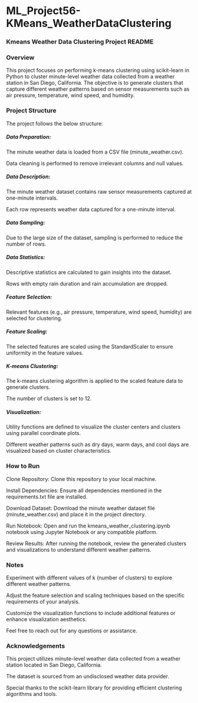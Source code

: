 # ML_Project56-KMeans_WeatherDataClustering

### Kmeans Weather Data Clustering Project README
### Overview
This project focuses on performing k-means clustering using scikit-learn in Python to cluster minute-level weather data collected from a weather station in San Diego, California. The objective is to generate clusters that capture different weather patterns based on sensor measurements such as air pressure, temperature, wind speed, and humidity.

### Project Structure
The project follows the below structure:
##### Data Preparation:
The minute weather data is loaded from a CSV file (minute_weather.csv).

Data cleaning is performed to remove irrelevant columns and null values.
##### Data Description:
The minute weather dataset contains raw sensor measurements captured at one-minute intervals.

Each row represents weather data captured for a one-minute interval.
##### Data Sampling:
Due to the large size of the dataset, sampling is performed to reduce the number of rows.

##### Data Statistics:
Descriptive statistics are calculated to gain insights into the dataset.

Rows with empty rain duration and rain accumulation are dropped.
##### Feature Selection:
Relevant features (e.g., air pressure, temperature, wind speed, humidity) are selected for clustering.

##### Feature Scaling:
The selected features are scaled using the StandardScaler to ensure uniformity in the feature values.

##### K-means Clustering:
The k-means clustering algorithm is applied to the scaled feature data to generate clusters.

The number of clusters is set to 12.

##### Visualization:
Utility functions are defined to visualize the cluster centers and clusters using parallel coordinate plots.

Different weather patterns such as dry days, warm days, and cool days are visualized based on cluster characteristics.

### How to Run
Clone Repository: Clone this repository to your local machine.

Install Dependencies: Ensure all dependencies mentioned in the requirements.txt file are installed.

Download Dataset: Download the minute weather dataset file (minute_weather.csv) and place it in the project directory.

Run Notebook: Open and run the kmeans_weather_clustering.ipynb notebook using Jupyter Notebook or any compatible platform.

Review Results: After running the notebook, review the generated clusters and visualizations to understand different weather patterns.

### Notes
Experiment with different values of k (number of clusters) to explore different weather patterns.

Adjust the feature selection and scaling techniques based on the specific requirements of your analysis.

Customize the visualization functions to include additional features or enhance visualization aesthetics.

Feel free to reach out for any questions or assistance.

### Acknowledgements
This project utilizes minute-level weather data collected from a weather station located in San Diego, California.

The dataset is sourced from an undisclosed weather data provider.

Special thanks to the scikit-learn library for providing efficient clustering algorithms and tools.
